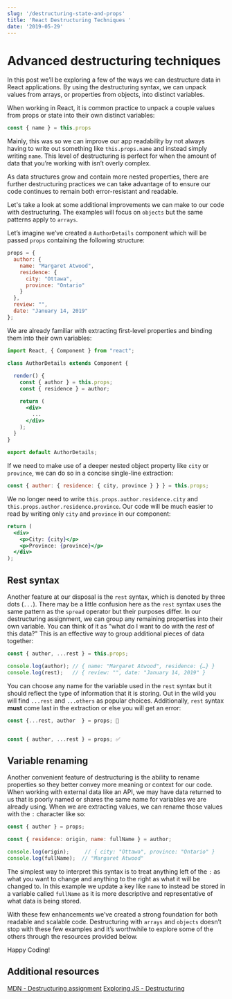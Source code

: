 ```yaml
---
slug: '/destructuring-state-and-props'
title: 'React Destructuring Techniques '
date: '2019-05-29'
---
```


# Advanced destructuring techniques 

In this post we’ll be exploring a few of the ways we can destructure data in React applications. By using the destructuring syntax, we can unpack values from arrays, or properties from objects, into distinct variables.

When working in React, it is common practice to unpack a couple values from props or state into their own distinct variables:

```jsx
const { name } = this.props
```

Mainly, this was so we can improve our app readability by not always having to write out something like `this.props.name` and instead simply writing `name`. This level of destructuring is perfect for when the amount of data that you’re working with isn’t overly complex.

As data structures grow and contain more nested properties, there are further destructuring practices we can take advantage of to ensure our code continues to remain both error-resistant and readable.

Let's take a look at some additional improvements we can make to our code with destructuring. The examples will focus on `objects` but the same patterns apply to `arrays`.

Let’s imagine we’ve created a `AuthorDetails` component which will be passed `props` containing the following structure:

```javascript
props = {
  author: {
    name: "Margaret Atwood",
    residence: {
      city: "Ottawa",
      province: "Ontario"
    }
  },
  review: "",
  date: "January 14, 2019"
};
```

We are already familiar with extracting first-level properties and binding them into their own variables:

```jsx
import React, { Component } from "react";

class AuthorDetails extends Component {
  
  render() {
    const { author } = this.props;
    const { residence } = author;

    return (
      <div>
        ...
      </div>
    );
  }
}

export default AuthorDetails;
```

If we need to make use of a deeper nested object property like `city` or `province`, we can do so in a concise single-line extraction:

```javascript
const { author: { residence: { city, province } } } = this.props;

```
We no longer need to write `this.props.author.residence.city` and `this.props.author.residence.province`. Our code will be much easier to read by writing only `city` and `province` in our component:

```jsx
return (
  <div>
    <p>City: {city}</p>
    <p>Province: {province}</p>
  </div>
);
```


## Rest syntax

Another feature at our disposal is the `rest` syntax, which is denoted by three dots (`...`). There may be a little confusion here as the `rest` syntax uses the same pattern as the `spread` operator but their purposes differ.  In our destructuring assignment, we can group any remaining properties into their own variable. You can think of it as "what do I want to do with the _rest_ of this data?" This is an effective way to group additional pieces of data together:

```javascript
const { author, ...rest } = this.props;

console.log(author); // { name: "Margaret Atwood", residence: {…} }
console.log(rest);   // { review: "", date: "January 14, 2019" }
```

You can choose any name for the variable used in the `rest` syntax but it should reflect the type of information that it is storing. Out in the wild you will find `...rest` and `...others` as popular choices. Additionally, `rest` syntax **must** come last in the extraction or else you will get an error:

```javascript
const {...rest, author  } = props; 🛑


const { author, ...rest } = props; ✅
```

## Variable renaming

Another convenient feature of destructuring is the ability to rename properties so they better convey more meaning or context for our code. When working with external data like an API, we may have data returned to us that is poorly named or shares the same name for variables we are already using. When we are extracting values, we can rename those values with the `:` character like so:

```javascript
const { author } = props;

const { residence: origin, name: fullName } = author;

console.log(origin);     // { city: "Ottawa", province: "Ontario" }
console.log(fullName);  // "Margaret Atwood"
```

The simplest way to interpret this syntax is to treat anything left of the `:` as what you want to change and anything to the right as what it will be changed to. In this example we update a key like `name` to instead be stored in a variable called `fullName` as it is more descriptive and representative of what data is being stored. 

With these few enhancements we’ve created a strong foundation for both readable and scalable code. Destructuring with `arrays` and `objects` doesn’t stop with these few examples and it’s worthwhile to explore some of the others through the resources provided below.

Happy Coding!

## Additional resources

[MDN -  Destructuring assignment](https://developer.mozilla.org/en-US/docs/Web/JavaScript/Reference/Operators/Destructuring_assignment)
[Exploring JS - Destructuring](http://exploringjs.com/es6/ch_destructuring.html)	



